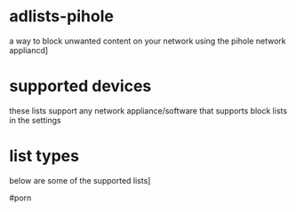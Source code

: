 # adlists-pihole
a way to block unwanted content on your network using the pihole network appliancd]

# supported devices
these lists support any network appliance/software that supports block lists in the settings

# list types
below are some of the supported lists]

#porn
